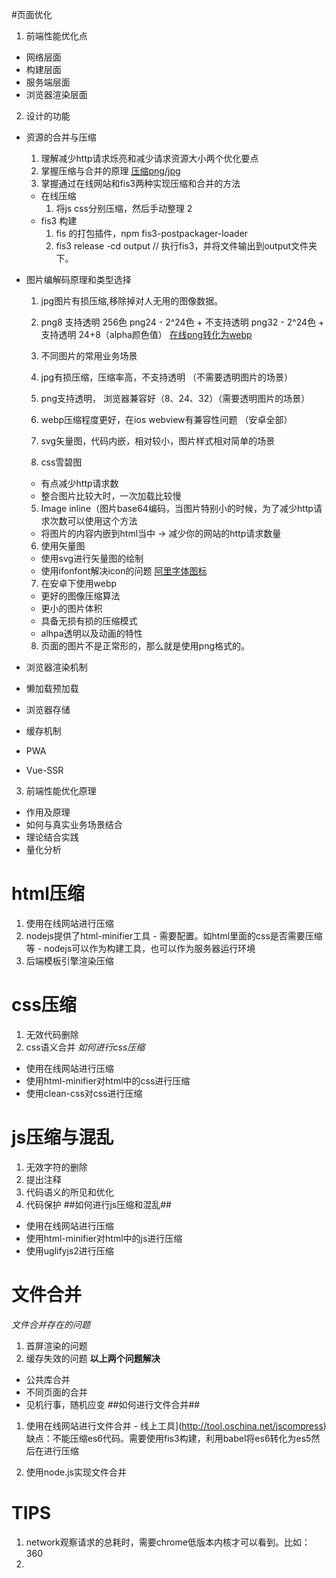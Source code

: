 #页面优化
1. 前端性能优化点
  - 网络层面
  - 构建层面
  - 服务端层面
  - 浏览器渲染层面

2. 设计的功能
  - 资源的合并与压缩
    1. 理解减少http请求烁亮和减少请求资源大小两个优化要点
    2. 掌握压缩与合并的原理
       [压缩png/jpg](https://tinypng.com)
    3. 掌握通过在线网站和fis3两种实现压缩和合并的方法
      - 在线压缩
        1. 将js css分别压缩，然后手动整理
        2   
      - fis3 构建  
        1. fis 的打包插件，npm fis3-postpackager-loader
        2. fis3 release -cd output // 执行fis3，并将文件输出到output文件夹下。

  - 图片编解码原理和类型选择
    1. jpg图片有损压缩,移除掉对人无用的图像数据。
    2. png8 支持透明 256色
       png24 - 2^24色 + 不支持透明
       png32 - 2^24色 + 支持透明 24+8（alpha颜色值）
       [在线png转化为webp](http://zhitu.isux.us/)

    3. 不同图片的常用业务场景
      1. jpg有损压缩，压缩率高，不支持透明 （不需要透明图片的场景）
      2. png支持透明， 浏览器兼容好（8、24、32）（需要透明图片的场景）
      3. webp压缩程度更好，在ios webview有兼容性问题 （安卓全部）
      4. svg矢量图，代码内嵌，相对较小，图片样式相对简单的场景 
    4. css雪碧图
      - 有点减少http请求数
      - 整合图片比较大时，一次加载比较慢
    5. Image inline（图片base64编码，当图片特别小的时候，为了减少http请求次数可以使用这个方法
      - 将图片的内容内嵌到html当中 -> 减少你的网站的http请求数量
    6. 使用矢量图
      - 使用svg进行矢量图的绘制
      - 使用ifonfont解决icon的问题
        [阿里字体图标](https://www.iconfont.cn)
    7. 在安卓下使用webp
      - 更好的图像压缩算法
      - 更小的图片体积
      - 具备无损有损的压缩模式
      - alhpa透明以及动画的特性
    8. 页面的图片不是正常形的，那么就是使用png格式的。
  
  - 浏览器渲染机制
  - 懒加载预加载
  - 浏览器存储
  - 缓存机制
  - PWA
  - Vue-SSR

3. 前端性能优化原理
  - 作用及原理
  - 如何与真实业务场景结合
  - 理论结合实践
  - 量化分析

# html压缩
  1. 使用在线网站进行压缩
  2. nodejs提供了html-minifier工具
    - 需要配置。如html里面的css是否需要压缩等
    - nodejs可以作为构建工具，也可以作为服务器运行环境
  3. 后端模板引擎渲染压缩
# css压缩
  1. 无效代码删除
  2. css语义合并
  *如何进行css压缩*
  - 使用在线网站进行压缩
  - 使用html-minifier对html中的css进行压缩
  - 使用clean-css对css进行压缩

# js压缩与混乱
  1. 无效字符的删除
  2. 提出注释
  3. 代码语义的所见和优化
  4. 代码保护
  ##如何进行js压缩和混乱##
  - 使用在线网站进行压缩
  - 使用html-minifier对html中的js进行压缩
  - 使用uglifyjs2进行压缩
# 文件合并 #
  *文件合并存在的问题*
  1. 首屏渲染的问题
  2. 缓存失效的问题
  **以上两个问题解决**
  - 公共库合并
  - 不同页面的合并
  - 见机行事，随机应变
  ##如何进行文件合并##
  1. 使用在线网站进行文件合并
    - 线上工具](http://tool.oschina.net/jscompress)
      缺点：不能压缩es6代码。需要使用fis3构建，利用babel将es6转化为es5然后在进行压缩

  2. 使用node.js实现文件合并


# TIPS
  1. network观察请求的总耗时，需要chrome低版本内核才可以看到。比如：360
  2. 






